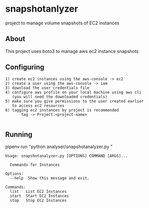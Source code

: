 # snapshotanlyzer
project to manage volume snapshots of EC2 instances 

## About

This project uses boto3 to manage aws ec2 instance snapshots

## Configuring

```
1) create ec2 instances using the aws-console -> ec2
2) create a user using the aws-console -> iam
3) download the user credentials file
4) configure aws profile on your local machine using aws cli
   (you will need the downloaded credentials)
5) make sure you give permissions to the user created earlier
   to access ec2 resources
6) tagging ec2 instances by project is recommended
       tag -> Project:<project-name>
   
```

## Running
pipenv run "python analyser/snapshotanalyzer.py "

```
Usage: snapshotanalyzer.py [OPTIONS] COMMAND [ARGS]...

  Commands for Instances

Options:
  --help  Show this message and exit.

Commands:
  list   List EC2 Instances
  start  Start EC2 Instances
  stop   Stop EC2 Instances
```
